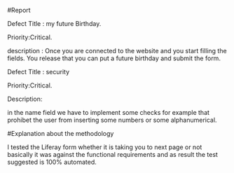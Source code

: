 #Report

Defect Title : my future Birthday.

Priority:Critical.

description :
Once you are connected to the website and you start filling the fields.
You release that you can put a future birthday and submit the form.



Defect Title : security

Priority:Critical.


Description:

in the name field we have to implement some checks for example that prohibet the user from inserting some numbers or some alphanumerical.


#Explanation about the methodology

I tested the Liferay form whether it is taking you to next page or not basically it was against the functional requirements and as result the test suggested is 100% automated.

